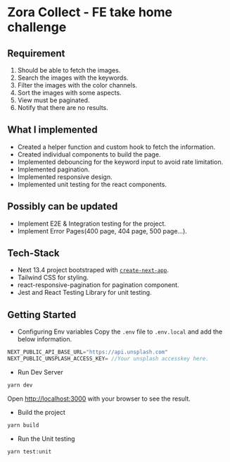 # Zora Collect - FE take home challenge

## Requirement

1. Should be able to fetch the images.
2. Search the images with the keywords.
3. Filter the images with the color channels.
4. Sort the images with some aspects.
5. View must be paginated.
6. Notify that there are no results.

## What I implemented

- Created a helper function and custom hook to fetch the information.
- Created individual components to build the page.
- Implemented debouncing for the keyword input to avoid rate limitation.
- Implemented pagination.
- Implemented responsive design.
- Implemented unit testing for the react components.

## Possibly can be updated

- Implement E2E & Integration testing for the project.
- Implement Error Pages(400 page, 404 page, 500 page...).

## Tech-Stack

- Next 13.4 project bootstraped with [`create-next-app`](https://github.com/vercel/next.js/tree/canary/packages/create-next-app).
- Tailwind CSS for styling.
- react-responsive-pagination for pagination component.
- Jest and React Testing Library for unit testing.

## Getting Started

- Configuring Env variables
  Copy the `.env` file to `.env.local` and add the below information.

```Javascript
NEXT_PUBLIC_API_BASE_URL="https://api.unsplash.com"
NEXT_PUBLIC_UNSPLASH_ACCESS_KEY= //Your unsplash accesskey here.
```

- Run Dev Server

```bash
yarn dev
```

Open [http://localhost:3000](http://localhost:3000) with your browser to see the result.

- Build the project

```bash
yarn build
```

- Run the Unit testing

```bash
yarn test:unit
```
